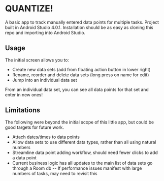# QUANTIZE!

A basic app to track manually entered data points for multiple tasks. 
Project built in Android Studio 4.0.1. 
Installation should be as easy as cloning this repo and importing into Android Studio.

## Usage
The initial screen allows you to:
- Create new data sets (add from floating action button in lower right)
- Rename, reorder and delete data sets (long press on name for edit)
- Jump into an individual data set

From an individual data set, you can see all data points for that set and enter in new ones!

## Limitations
The following were beyond the initial scope of this little app, but could be good targets for future work.
- Attach dates/times to data points
- Allow data sets to use different data types, rather than all using natural numbers
- Streamline data point adding workflow, should need fewer clicks to add a data point
- Current business logic has all updates to the main list of data sets go through a Room db
    -- If performance issues manifest with large numbers of tasks, may need to revisit this